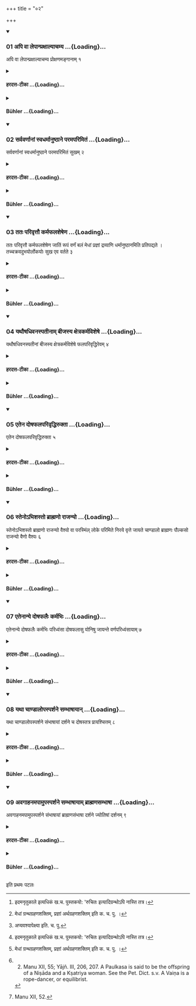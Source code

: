 +++
title = "०२"

+++

<div class="js_include" includetitle="true" newlevelforh1="3" unfilled url="/vedAH_yajuH/taittirIyam/sUtram/ApastambaH/dharma-sUtram/vishvAsa-prastutiH/2/01/02/01_api_vA_lepAnpraxAlyAchamya.md">
<details open><summary><h3>01 अपि वा लेपान्प्रक्षाल्याचम्य ...{Loading}...</h3></summary>

अपि वा लेपान्प्रक्षाल्याचम्य प्रोक्षणमङ्गानाम् १
</details>
</div>
<div class="js_include collapsed" newlevelforh1="4" title="हरदत्त-टीका" unfilled url="/vedAH_yajuH/taittirIyam/sUtram/ApastambaH/dharma-sUtram/haradatta-TIkA/2/01/02/01_api_vA_lepAnpraxAlyAchamya.md">
<details><summary><h4>हरदत्त-टीका ...{Loading}...</h4></summary>


##### सूत्रम्
अपि वा लेपान्प्रक्षाल्याऽऽचम्य प्रोक्षणमङ्गानाम् ॥ १ ॥  
###### टिप्पनी
अपि वा रेतसो रजसश्च ये लेपास्तानद्भिर्मृदा च प्रक्षाल्याऽऽचम्य अङ्गानां प्रोक्षणं शिरःप्रभृतीनां कर्तव्यम्[^१] । रुचितो व्यवस्था । यावता प्रयतो मन्यते ॥ १॥  

[^१]: इदमनृतुकाले इत्यधिकं ख.च. पुस्तकयो: 'रुचितः इत्यादिग्रन्थोऽपि नास्ति तत्र।  

</details>
</div>
<div class="js_include collapsed" newlevelforh1="4" title="Bühler" unfilled url="/vedAH_yajuH/taittirIyam/sUtram/ApastambaH/dharma-sUtram/buhler/2/01/02/01_api_vA_lepAnpraxAlyAchamya.md">
<details><summary><h4>Bühler ...{Loading}...</h4></summary>

1. Or they shall remove the stains with earth or water, sip water, and sprinkle the body with water.

</details>
</div>
<div class="js_include" includetitle="true" newlevelforh1="3" unfilled url="/vedAH_yajuH/taittirIyam/sUtram/ApastambaH/dharma-sUtram/vishvAsa-prastutiH/2/01/02/02_sarvavarNAnAM_svadharmAnuShThAne_paramaparimitaM.md">
<details open><summary><h3>02 सर्ववर्णानां स्वधर्मानुष्ठाने परमपरिमितं ...{Loading}...</h3></summary>

सर्ववर्णानां स्वधर्मानुष्ठाने परमपरिमितं सुखम् २
</details>
</div>
<div class="js_include collapsed" newlevelforh1="4" title="हरदत्त-टीका" unfilled url="/vedAH_yajuH/taittirIyam/sUtram/ApastambaH/dharma-sUtram/haradatta-TIkA/2/01/02/02_sarvavarNAnAM_svadharmAnuShThAne_paramaparimitaM.md">
<details><summary><h4>हरदत्त-टीका ...{Loading}...</h4></summary>

##### सूत्रम्
सर्ववर्णानां स्वधर्मानुष्ठाने परमपरिमितं सुखम् ॥२॥  
###### टिप्पनी
सर्वेषामेव वर्णानां ब्राह्मणादीनां चतुर्णां ये स्वधर्मा वर्णप्रयुक्ता आश्रमप्रयुक्ता उभयप्रयुक्ता वा तेषामवैगुण्येनाऽऽन्तादनुष्ठाने सति परमुत्कृष्टं अपरिमितमक्षयं सुखं स्वर्गाख्यं भवति ॥२॥  

</details>
</div>
<div class="js_include collapsed" newlevelforh1="4" title="Bühler" unfilled url="/vedAH_yajuH/taittirIyam/sUtram/ApastambaH/dharma-sUtram/buhler/2/01/02/02_sarvavarNAnAM_svadharmAnuShThAne_paramaparimitaM.md">
<details><summary><h4>Bühler ...{Loading}...</h4></summary>

2. Men of all castes, if they fulfil their (assigned) duties, enjoy (in heaven) the highest, imperishable bliss.

</details>
</div>
<div class="js_include" includetitle="true" newlevelforh1="3" unfilled url="/vedAH_yajuH/taittirIyam/sUtram/ApastambaH/dharma-sUtram/vishvAsa-prastutiH/2/01/02/03_tataH_parivRttau_karmaphalasheSheNa.md">
<details open><summary><h3>03 ततः परिवृत्तौ कर्मफलशेषेण ...{Loading}...</h3></summary>

ततः परिवृत्तौ कर्मफलशेषेण जातिं रूपं वर्णं बलं मेधां प्रज्ञां द्रव्याणि धर्मानुष्ठानमिति प्रतिपद्यते । तच्चक्रवदुभयोर्लोकयोः सुख एव वर्तते ३
</details>
</div>
<div class="js_include collapsed" newlevelforh1="4" title="हरदत्त-टीका" unfilled url="/vedAH_yajuH/taittirIyam/sUtram/ApastambaH/dharma-sUtram/haradatta-TIkA/2/01/02/03_tataH_parivRttau_karmaphalasheSheNa.md">
<details><summary><h4>हरदत्त-टीका ...{Loading}...</h4></summary>


##### सूत्रम्
ततः परिवृत्तौ कर्मफलशेषेण जातिं रूपं वर्ण बलं मेधां प्रज्ञां द्रव्याणि धर्मानुष्ठानमिति प्रतिपद्यते तच्चक्रवदुभयोर्लोकयोः सुख एव वर्तते ॥ ३ ॥  
###### प्रस्तावः
न केवलमेतावत् । किं तर्हि ?  
###### टिप्पनी
ततः सुखानुभवानन्तरं परिवृत्तिरिह लोके जन्म भवति । तस्यां च कर्मणां यः फलशेषोऽभुक्तोऽशः, तेन जातिं ब्राह्मणादिकां विशिष्टे वा कुले जन्म । रूपं कान्तिम् । वर्ण हेमादितुल्यम् ।  बलं प्रतिपक्षनिग्रहक्षमम् । मेधां [^२] ग्रन्थधारणशक्तिम् । प्रज्ञा अर्थधारणशक्तिम् । द्रव्याणि स्वर्णादीनि । धर्मानुष्ठानम् इतिकरणाद्यच्चान्यदेवं युक्तं तत्सर्वं प्रतिपद्यते । सर्वत्र धर्मशेषो हेतुः । कर्माणि भुज्यमानानि सावशेषाणि भुज्यन्ते । ऐहिकस्य शरीरग्रहणादेरपि कर्मफलत्वात् । धर्मानुष्ठानं प्रतिपद्यत इत्युक्तम् । यदा चैवं तदा सर्ववर्णानां स्वधर्मानुष्ठान इत्यादि प्रतिपद्यत इत्यन्तं पुनर्भवतीत्यनुक्तसिद्धम् । तत् तस्माच्चक्रवदुभयोर्लोकयोरिह चाऽमुस्मिंश्च सुख एव वर्तते न जातु चित् दुःखे वर्तते । सुखानुबन्धेनैवाऽऽवृत्तिर्भवतीत्यर्थः ॥ ३ ॥  

[^२]: मेधां ग्रन्थग्रहणशक्तिम्, प्रज्ञां अर्थग्रहणशक्तिम् इति क. च. पु. ।  

</details>
</div>
<div class="js_include collapsed" newlevelforh1="4" title="Bühler" unfilled url="/vedAH_yajuH/taittirIyam/sUtram/ApastambaH/dharma-sUtram/buhler/2/01/02/03_tataH_parivRttau_karmaphalasheSheNa.md">
<details><summary><h4>Bühler ...{Loading}...</h4></summary>

3. Afterwards when (a man who has fulfilled his duties) returns to this world, he obtains, by virtue of a remainder of merit, birth in a distinguished family, beauty of form, beauty of complexion, strength, aptitude for learning, wisdom, wealth, and the gift of fulfilling the laws of his (caste and order). Therefore in both worlds he dwells in happiness, (rolling) like a wheel (from the one to the other).

</details>
</div>
<div class="js_include" includetitle="true" newlevelforh1="3" unfilled url="/vedAH_yajuH/taittirIyam/sUtram/ApastambaH/dharma-sUtram/vishvAsa-prastutiH/2/01/02/04_yathauShadhivanaspatInAm_bIjasya_xetrakarmavisheShe.md">
<details open><summary><h3>04 यथौषधिवनस्पतीनाम् बीजस्य क्षेत्रकर्मविशेषे ...{Loading}...</h3></summary>

यथौषधिवनस्पतीनां बीजस्य क्षेत्रकर्मविशेषे फलपरिवृद्धिरेवम् ४
</details>
</div>
<div class="js_include collapsed" newlevelforh1="4" title="हरदत्त-टीका" unfilled url="/vedAH_yajuH/taittirIyam/sUtram/ApastambaH/dharma-sUtram/haradatta-TIkA/2/01/02/04_yathauShadhivanaspatInAm_bIjasya_xetrakarmavisheShe.md">
<details><summary><h4>हरदत्त-टीका ...{Loading}...</h4></summary>

##### सूत्रम्
यथौषधिवनस्पतीनां बीजस्य क्षेत्रकर्मविशेषे फलपरिवृद्धिरेवम् ॥ ४ ॥  
###### प्रस्तावः
शरीरोत्पत्तिसंस्कारा[^३]अप्यावश्यका इति दर्शयितुं दृष्टान्तमाह—  
###### टिप्पनी
चलोपोऽत्र द्रष्टव्यः । यथा चौषधीना ब्रीह्यादीनां वनस्पतीनां चाम्रादीनां बीजस्य क्षेत्रविशेषे कर्मविशेषे संस्कारविशेषे च क्षेत्रस्य वा कृम्यादौ कर्मविशेषे फलपरिवद्धिर्भवति । त एव ब्रीह्यादय ऊषर उप्ता न रोहन्ति । कृष्यादिपरिकर्मिते तु क्षेत्रे उप्ताः स्तम्बकरयो भवन्ति । एवं पुरुषेऽपि गर्भाधानादिसंस्कारसम्पन्ने द्रष्टव्यम् ॥ ४॥  

[^३]: अप्यवश्यापेक्ष्या इति. च. पु.

</details>
</div>
<div class="js_include collapsed" newlevelforh1="4" title="Bühler" unfilled url="/vedAH_yajuH/taittirIyam/sUtram/ApastambaH/dharma-sUtram/buhler/2/01/02/04_yathauShadhivanaspatInAm_bIjasya_xetrakarmavisheShe.md">
<details><summary><h4>Bühler ...{Loading}...</h4></summary>

4. As the seed of herbs (and) trees, (sown) in good and well-cultivated soil, gives manifold returns of fruit (even so it is with men who have received the various sacraments).

</details>
</div>
<div class="js_include" includetitle="true" newlevelforh1="3" unfilled url="/vedAH_yajuH/taittirIyam/sUtram/ApastambaH/dharma-sUtram/vishvAsa-prastutiH/2/01/02/05_etena_doShaphalaparivRddhiruktA.md">
<details open><summary><h3>05 एतेन दोषफलपरिवृद्धिरुक्ता ...{Loading}...</h3></summary>

एतेन दोषफलपरिवृद्धिरुक्ता ५
</details>
</div>
<div class="js_include collapsed" newlevelforh1="4" title="हरदत्त-टीका" unfilled url="/vedAH_yajuH/taittirIyam/sUtram/ApastambaH/dharma-sUtram/haradatta-TIkA/2/01/02/05_etena_doShaphalaparivRddhiruktA.md">
<details><summary><h4>हरदत्त-टीका ...{Loading}...</h4></summary>

##### सूत्रम्
एतेन दोषफलपरिवृद्विरुक्ता ॥ ५ ॥  
###### टिप्पनी
एतेनैव न्यायेन दुष्कर्मफलपरिवद्धिरप्युक्ता वेदितव्या । [^१]तत्रोहेन पठनीयम्— सर्ववर्णानां स्वधर्माननुष्ठाने परमपरिमितदुःखम् । ततः परिवृत्तौ कर्मफलशेषेण दुष्टां जात्यादिकामद्रव्यान्तामधर्मानुष्ठानमिति प्रतिपद्यते । तच्चक्रवदुभयोर्दुःख एच वर्तते। यथौषधिवनस्पतीनां बीजस्य क्षेत्रकर्मविशेषाभावे फलहानिरेवमिति ॥५॥   

[^१]: तत्रोक्तं व्यत्ययेन पठनीयम् । इति. घ. पु.  

</details>
</div>
<div class="js_include collapsed" newlevelforh1="4" title="Bühler" unfilled url="/vedAH_yajuH/taittirIyam/sUtram/ApastambaH/dharma-sUtram/buhler/2/01/02/05_etena_doShaphalaparivRddhiruktA.md">
<details><summary><h4>Bühler ...{Loading}...</h4></summary>

5. The increase of the results of sins has been explained hereby.

</details>
</div>
<div class="js_include" includetitle="true" newlevelforh1="3" unfilled url="/vedAH_yajuH/taittirIyam/sUtram/ApastambaH/dharma-sUtram/vishvAsa-prastutiH/2/01/02/06_steno-bhishasto_brAhmaNo_rAjanyo.md">
<details open><summary><h3>06 स्तेनोऽभिशस्तो ब्राह्मणो राजन्यो ...{Loading}...</h3></summary>

स्तेनोऽभिशस्तो ब्राह्मणो राजन्यो वैश्यो वा परस्मिंल् लोके परिमिते निरये वृत्ते जायते चाण्डालो ब्राह्मणः पौल्कसो राजन्यो वैणो वैश्यः ६
</details>
</div>
<div class="js_include collapsed" newlevelforh1="4" title="हरदत्त-टीका" unfilled url="/vedAH_yajuH/taittirIyam/sUtram/ApastambaH/dharma-sUtram/haradatta-TIkA/2/01/02/06_steno-bhishasto_brAhmaNo_rAjanyo.md">
<details><summary><h4>हरदत्त-टीका ...{Loading}...</h4></summary>


##### सूत्रम्
स्तेनोऽभिशस्तो ब्राह्मणो राजन्यो वैश्यो वा परस्मिल्लोँकेऽपरिमिते निरये वृत्ते जायते चण्डालो ब्राह्मण: पौल्कसो राजन्यो वैणो वैश्यः ॥ ६ ॥  
###### टिप्पनी
दोषफलपरिवृद्धावुदाहरणमाह—
###### टिप्पनी
स्तेनः सुवर्णचोरः । अभिशस्तो ब्रह्महा स्तेनोऽभिशस्तो वा ब्राह्मणादिरमुष्मिल्लोँकेऽपरिमिते निरये दोषफलमनुभूय तस्मिन् वृत्ते परिक्षीणे ब्राह्मणश्चण्डालो जायते । शूद्रात् ब्राह्मण्यां जातश्चण्डालः, राजन्यः, पौल्कसः । शूद्राक्षत्रियायां जातः पुल्कसः । स एव पौलकसः । प्रज्ञादित्वादण् । वैश्यो, वैणो जायते[^२] वेणुना नर्तको वैणः ॥ ६॥  

[^२]: वेणुनर्तकः स एव वैणः । इति. घ. पु.

</details>
</div>
<div class="js_include collapsed" newlevelforh1="4" title="Bühler" unfilled url="/vedAH_yajuH/taittirIyam/sUtram/ApastambaH/dharma-sUtram/buhler/2/01/02/06_steno-bhishasto_brAhmaNo_rAjanyo.md">
<details><summary><h4>Bühler ...{Loading}...</h4></summary>

6. Thus after having undergone a long punishment in the next world, a person who has stolen (the gold of a Brāhmaṇa) or killed a (Brāhmaṇa) is born again, in case he was a Brāhmaṇa as a Cāṇḍāla, in case he was a Kṣatriya as a Paulkasa, in case he was a Vaiśya as a Vaiṇa. [^1] 


[^1]:  2. Manu XII, 55; Yājñ. III, 206, 207. A Paulkasa is said to be the offspring of a Niṣāda and a Kṣatriya woman. See the Pet. Dict. s.v. A Vaiṇa is a rope-dancer, or equilibrist.

</details>
</div>
<div class="js_include" includetitle="true" newlevelforh1="3" unfilled url="/vedAH_yajuH/taittirIyam/sUtram/ApastambaH/dharma-sUtram/vishvAsa-prastutiH/2/01/02/07_etenAnye_doShaphalaiH_karmabhiH.md">
<details open><summary><h3>07 एतेनान्ये दोषफलैः कर्मभिः ...{Loading}...</h3></summary>

एतेनान्ये दोषफलैः कर्मभिः परिध्वंसा दोषफलासु योनिषु जायन्ते वर्णपरिध्वंसायाम् ७
</details>
</div>
<div class="js_include collapsed" newlevelforh1="4" title="हरदत्त-टीका" unfilled url="/vedAH_yajuH/taittirIyam/sUtram/ApastambaH/dharma-sUtram/haradatta-TIkA/2/01/02/07_etenAnye_doShaphalaiH_karmabhiH.md">
<details><summary><h4>हरदत्त-टीका ...{Loading}...</h4></summary>


##### सूत्रम्
एतेनाऽन्ये दोषफलैः कर्मभिः परिध्वंसा दोषफलासु योनिषु जायन्ते वर्णपरिध्वंसायाम् ॥ ७ ॥  
###### टिप्पनी
वर्णपरिध्वंसा वर्णेभ्यः प्रच्यवनं तस्यां वर्णपरिध्वंसायाम् । यथा ब्राह्मणादयश्चण्डालाद्या जायन्ते । एतेन प्रकारेण स्तेनाभिशस्ताभ्यां अन्येऽपि दोषफलैः कर्मभिर्दोषफलासु सूकरादिषु, योनिषु जायन्ते । परिध्वंसाः स्वजातिपरिभ्रष्टा इत्यर्थः । ते तथाऽवगन्तव्या इति ॥ ७ ॥  

</details>
</div>
<div class="js_include collapsed" newlevelforh1="4" title="Bühler" unfilled url="/vedAH_yajuH/taittirIyam/sUtram/ApastambaH/dharma-sUtram/buhler/2/01/02/07_etenAnye_doShaphalaiH_karmabhiH.md">
<details><summary><h4>Bühler ...{Loading}...</h4></summary>

7. In the same manner other (sinners) who have become outcasts in consequence of their sinful actions are born again, on account of (these) sins, losing their caste, in the wombs (of various animals). [^2] 


[^2]:  Manu XII, 52.

</details>
</div>
<div class="js_include" includetitle="true" newlevelforh1="3" unfilled url="/vedAH_yajuH/taittirIyam/sUtram/ApastambaH/dharma-sUtram/vishvAsa-prastutiH/2/01/02/08_yathA_chANDAlopasparshane_sambhAShAyAn.md">
<details open><summary><h3>08 यथा चाण्डालोपस्पर्शने सम्भाषायान् ...{Loading}...</h3></summary>

यथा चाण्डालोपस्पर्शने संभाषायां दर्शने च दोषस्तत्र प्रायश्चित्तम् ८
</details>
</div>
<div class="js_include collapsed" newlevelforh1="4" title="हरदत्त-टीका" unfilled url="/vedAH_yajuH/taittirIyam/sUtram/ApastambaH/dharma-sUtram/haradatta-TIkA/2/01/02/08_yathA_chANDAlopasparshane_sambhAShAyAn.md">
<details><summary><h4>हरदत्त-टीका ...{Loading}...</h4></summary>

##### सूत्रम्
यथा चण्डालोपस्पर्शने सम्भाषायां दर्शने च दोषस्तत्र प्रायश्चित्तम् ॥ ८॥  
###### टिप्पनी
चण्डालोपोस्पर्शने दोषो भवति । तथा सम्भाषायां दर्शने च । उपसमस्तमपि चण्डालग्रहणमभिसम्बध्यते । तत्र सर्वत्र प्रायश्चित्तं वक्ष्यते ॥८॥  

</details>
</div>
<div class="js_include collapsed" newlevelforh1="4" title="Bühler" unfilled url="/vedAH_yajuH/taittirIyam/sUtram/ApastambaH/dharma-sUtram/buhler/2/01/02/08_yathA_chANDAlopasparshane_sambhAShAyAn.md">
<details><summary><h4>Bühler ...{Loading}...</h4></summary>

8. As it is sinful to touch a Cāṇḍāla, (so it is also sinful) to speak to him or to look at him. The penance for these (offences will be declared).

</details>
</div>
<div class="js_include" includetitle="true" newlevelforh1="3" unfilled url="/vedAH_yajuH/taittirIyam/sUtram/ApastambaH/dharma-sUtram/vishvAsa-prastutiH/2/01/02/09_avagAhanamapAmupasparshane_sambhAShAyAm_brAhmaNasambhAShA.md">
<details open><summary><h3>09 अवगाहनमपामुपस्पर्शने सम्भाषायाम् ब्राह्मणसम्भाषा ...{Loading}...</h3></summary>

अवगाहनमपामुपस्पर्शने संभाषायां ब्राह्मणसंभाषा दर्शने ज्योतिषां दर्शनम् ९
</details>
</div>
<div class="js_include collapsed" newlevelforh1="4" title="हरदत्त-टीका" unfilled url="/vedAH_yajuH/taittirIyam/sUtram/ApastambaH/dharma-sUtram/haradatta-TIkA/2/01/02/09_avagAhanamapAmupasparshane_sambhAShAyAm_brAhmaNasambhAShA.md">
<details><summary><h4>हरदत्त-टीका ...{Loading}...</h4></summary>

##### सूत्रम्
अवगाहनमपामुपस्पर्शने ॥९॥  
सम्भाषायां ब्राह्मणसम्भाषा ॥ १० ॥  
दर्शने ज्योतिषां दर्शनम् ॥ ११ ॥  
###### टिप्पनी
उपस्पर्शने सत्यवगाहनमपां प्रायश्चित्तम्। ऋजुनी उत्तरे द्वे सत्रे । अस्मिन् कर्मप्रशंसाप्रकरणे प्रायश्चित्ताभिधानं स्वकर्मव्युतानां निन्दार्थम् । एवंनाम निन्दितश्चण्डालः यस्य दर्शनेऽपि प्रायश्चित्तं स एव जायते स्वकर्मच्युतो ब्राह्मण इति ॥ ९-११ ॥


इत्यास्तम्बधर्मसूत्रवृत्तावुज्वलायां द्वितीयप्रश्ने
द्वितीया कण्डिका ॥२॥  

इति चाऽऽपस्तम्बधर्मसूत्रवृत्तौ हरदत्तविरचितायामुज्ज्वलायां
द्वितीयप्रश्ने प्रथमः पटलः ॥ १॥

</details>
</div>
<div class="js_include collapsed" newlevelforh1="4" title="Bühler" unfilled url="/vedAH_yajuH/taittirIyam/sUtram/ApastambaH/dharma-sUtram/buhler/2/01/02/09_avagAhanamapAmupasparshane_sambhAShAyAm_brAhmaNasambhAShA.md">
<details><summary><h4>Bühler ...{Loading}...</h4></summary>

9. (The penance) for touching him is to bathe, submerging the whole body; for speaking to him to speak to a Brāhmaṇa; for looking at him to look at the lights (of heaven).

</details>
</div>

   

इति प्रथमः पटलः